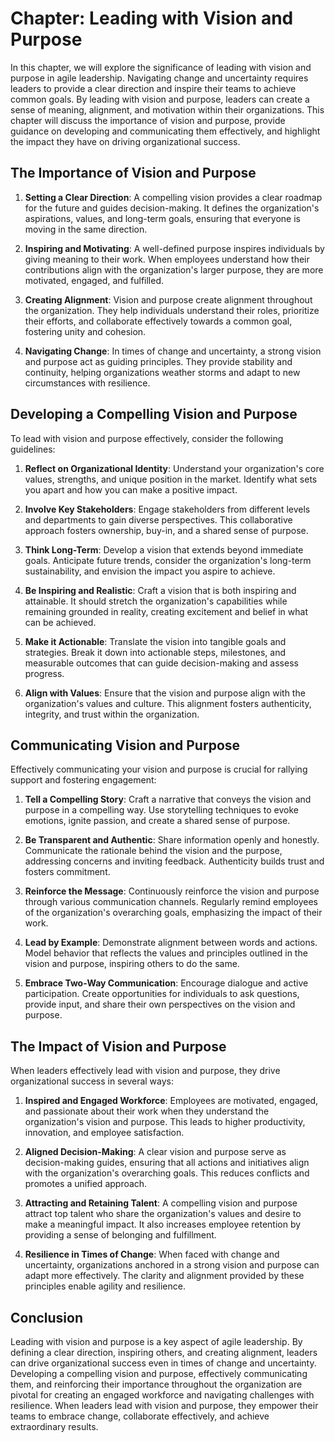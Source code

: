 Chapter: Leading with Vision and Purpose
========================================

In this chapter, we will explore the significance of leading with vision and purpose in agile leadership. Navigating change and uncertainty requires leaders to provide a clear direction and inspire their teams to achieve common goals. By leading with vision and purpose, leaders can create a sense of meaning, alignment, and motivation within their organizations. This chapter will discuss the importance of vision and purpose, provide guidance on developing and communicating them effectively, and highlight the impact they have on driving organizational success.

The Importance of Vision and Purpose
------------------------------------

1. **Setting a Clear Direction**: A compelling vision provides a clear roadmap for the future and guides decision-making. It defines the organization's aspirations, values, and long-term goals, ensuring that everyone is moving in the same direction.

2. **Inspiring and Motivating**: A well-defined purpose inspires individuals by giving meaning to their work. When employees understand how their contributions align with the organization's larger purpose, they are more motivated, engaged, and fulfilled.

3. **Creating Alignment**: Vision and purpose create alignment throughout the organization. They help individuals understand their roles, prioritize their efforts, and collaborate effectively towards a common goal, fostering unity and cohesion.

4. **Navigating Change**: In times of change and uncertainty, a strong vision and purpose act as guiding principles. They provide stability and continuity, helping organizations weather storms and adapt to new circumstances with resilience.

Developing a Compelling Vision and Purpose
------------------------------------------

To lead with vision and purpose effectively, consider the following guidelines:

1. **Reflect on Organizational Identity**: Understand your organization's core values, strengths, and unique position in the market. Identify what sets you apart and how you can make a positive impact.

2. **Involve Key Stakeholders**: Engage stakeholders from different levels and departments to gain diverse perspectives. This collaborative approach fosters ownership, buy-in, and a shared sense of purpose.

3. **Think Long-Term**: Develop a vision that extends beyond immediate goals. Anticipate future trends, consider the organization's long-term sustainability, and envision the impact you aspire to achieve.

4. **Be Inspiring and Realistic**: Craft a vision that is both inspiring and attainable. It should stretch the organization's capabilities while remaining grounded in reality, creating excitement and belief in what can be achieved.

5. **Make it Actionable**: Translate the vision into tangible goals and strategies. Break it down into actionable steps, milestones, and measurable outcomes that can guide decision-making and assess progress.

6. **Align with Values**: Ensure that the vision and purpose align with the organization's values and culture. This alignment fosters authenticity, integrity, and trust within the organization.

Communicating Vision and Purpose
--------------------------------

Effectively communicating your vision and purpose is crucial for rallying support and fostering engagement:

1. **Tell a Compelling Story**: Craft a narrative that conveys the vision and purpose in a compelling way. Use storytelling techniques to evoke emotions, ignite passion, and create a shared sense of purpose.

2. **Be Transparent and Authentic**: Share information openly and honestly. Communicate the rationale behind the vision and the purpose, addressing concerns and inviting feedback. Authenticity builds trust and fosters commitment.

3. **Reinforce the Message**: Continuously reinforce the vision and purpose through various communication channels. Regularly remind employees of the organization's overarching goals, emphasizing the impact of their work.

4. **Lead by Example**: Demonstrate alignment between words and actions. Model behavior that reflects the values and principles outlined in the vision and purpose, inspiring others to do the same.

5. **Embrace Two-Way Communication**: Encourage dialogue and active participation. Create opportunities for individuals to ask questions, provide input, and share their own perspectives on the vision and purpose.

The Impact of Vision and Purpose
--------------------------------

When leaders effectively lead with vision and purpose, they drive organizational success in several ways:

1. **Inspired and Engaged Workforce**: Employees are motivated, engaged, and passionate about their work when they understand the organization's vision and purpose. This leads to higher productivity, innovation, and employee satisfaction.

2. **Aligned Decision-Making**: A clear vision and purpose serve as decision-making guides, ensuring that all actions and initiatives align with the organization's overarching goals. This reduces conflicts and promotes a unified approach.

3. **Attracting and Retaining Talent**: A compelling vision and purpose attract top talent who share the organization's values and desire to make a meaningful impact. It also increases employee retention by providing a sense of belonging and fulfillment.

4. **Resilience in Times of Change**: When faced with change and uncertainty, organizations anchored in a strong vision and purpose can adapt more effectively. The clarity and alignment provided by these principles enable agility and resilience.

Conclusion
----------

Leading with vision and purpose is a key aspect of agile leadership. By defining a clear direction, inspiring others, and creating alignment, leaders can drive organizational success even in times of change and uncertainty. Developing a compelling vision and purpose, effectively communicating them, and reinforcing their importance throughout the organization are pivotal for creating an engaged workforce and navigating challenges with resilience. When leaders lead with vision and purpose, they empower their teams to embrace change, collaborate effectively, and achieve extraordinary results.

